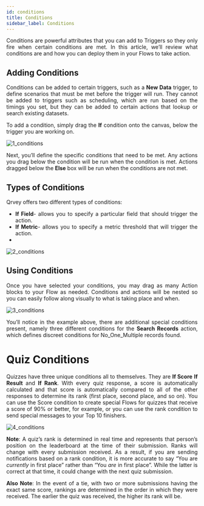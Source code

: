 ```yaml
---
id: conditions
title: Conditions
sidebar_label: Conditions
---
```


<div style="text-align: justify">

Conditions are powerful attributes that you can add to Triggers so they only fire when certain conditions are met. In this article, we’ll review what conditions are and how you can deploy them in your Flows to take action.

## Adding Conditions
Conditions can be added to certain triggers, such as a **New Data** trigger, to define scenarios that must be met before the trigger will run. They cannot be added to triggers such as scheduling, which are run based on the timings you set, but they can be added to certain actions that lookup or search existing datasets. 

To add a condition, simply drag the **If** condition onto the canvas, below the trigger you are working on.

![1_conditions](https://s3.amazonaws.com/cdn.qrvey.com/documentation_assets/ui-docs/automation/3.4.6.3_conditions/1_conditions.png#thumbnail)

Next, you’ll define the specific conditions that need to be met. Any actions you drag below the condition will be run when the condition is met. Actions dragged below the **Else** box will be run when the conditions are not met.

## Types of Conditions
Qrvey offers two different types of conditions:

* **If Field**- allows you to specify a particular field that should trigger the action.
* **If Metric**- allows you to specify a metric threshold that will trigger the action.
* 
![2_conditions](https://s3.amazonaws.com/cdn.qrvey.com/documentation_assets/ui-docs/automation/3.4.6.3_conditions/2_conditions.png#thumbnail-60)

## Using Conditions
Once you have selected your conditions, you may drag as many Action blocks to your Flow as needed. Conditions and actions will be nested so you can easily follow along visually to what is taking place and when.

![3_conditions](https://s3.amazonaws.com/cdn.qrvey.com/documentation_assets/ui-docs/automation/3.4.6.3_conditions/3_conditions.png#thumbnail)

You’ll notice in the example above, there are additional special conditions present, namely three different conditions for the **Search Records** action, which defines discreet conditions for No_One_Multiple records found.

# Quiz Conditions
Quizzes have three unique conditions all to themselves. They are **If Score** **If Result** and **If Rank**. With every quiz response, a score is automatically calculated and that score is automatically compared to all of the other responses to determine its rank (first place, second place, and so on). You can use the Score condition to create special Flows for quizzes that receive a score of 90% or better, for example, or you can use the rank condition to send special messages to your Top 10 finishers.

![4_conditions](https://s3.amazonaws.com/cdn.qrvey.com/documentation_assets/ui-docs/automation/3.4.6.3_conditions/4_conditions.png#thumbnail)

**Note**: A quiz’s rank is determined in real time and represents that person’s position on the leaderboard at the time of their submission. Ranks will change with every submission received. As a result, if you are sending notifications based on a rank condition, it is more accurate to say “You are _currently_ in first place” rather than “You _are_ in first place”. While the latter is correct at that time, it could change with the next quiz submission.

**Also Note**: In the event of a tie, with two or more submissions having the exact same score, rankings are determined in the order in which they were received. The earlier the quiz was received, the higher its rank will be.